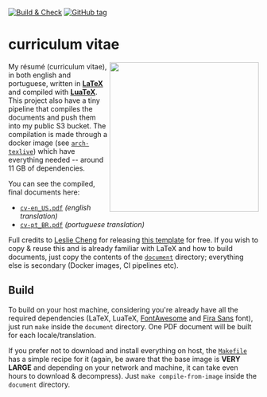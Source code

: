 [![Build & Check][gh-bnc-shield]][gh-bnc-url]
[![GitHub tag][tag-shield]][tag-url]

# curriculum vitae

<img src=".github/space.gif" width="300px" align="right"/>

My résumé (curriculum vitae), in both english and portuguese, written in [__LaTeX__][latex] and compiled with
[__LuaTeX__][luatex]. This project also have a tiny pipeline that compiles the documents and push them into my public S3
bucket. The compilation is made through a docker image (see [`arch-texlive`][arch-texlive]) which have everything needed
-- around 11 GB of dependencies.

You can see the compiled, final documents here:
- [`cv-en_US.pdf`][en_US] _(english translation)_
- [`cv-pt_BR.pdf`][pt_BR] _(portuguese translation)_

Full credits to [Leslie Cheng][leslie] for releasing [this template][original-template] for free. If you wish to copy &
reuse this and is already familiar with LaTeX and how to build documents, just copy the contents of the
[`document`](document) directory; everything else is secondary (Docker images, CI pipelines etc).


## Build

To build on your host machine, considering you're already have all the required dependencies (LaTeX, LuaTeX,
[FontAwesome][fontawesome] and [Fira Sans][fira-sans] font), just run `make` inside the `document` directory.
One PDF document will be built for each locale/translation.

If you prefer not to download and install everything on host, the [`Makefile`](document/Makefile) has a simple recipe
for it (again, be aware that the base image is __VERY LARGE__ and depending on your network and machine, it can take
even hours to download & decompress). Just `make compile-from-image` inside the `document` directory.

[gh-bnc-shield]: https://img.shields.io/github/actions/workflow/status/caian-org/cv/upload.yml?label=build%20and%20update&logo=github&style=for-the-badge
[gh-bnc-url]: https://github.com/caian-org/cv/actions/workflows/upload.yml

[tag-shield]: https://img.shields.io/github/tag/caian-org/cv.svg?logo=git&logoColor=FFF&style=for-the-badge
[tag-url]: https://github.com/caian-org/cv/releases

[leslie]: https://github.com/lcfyi
[original-template]: https://github.com/lcfyi/software-resume-template

[arch-texlive]: https://github.com/caian-org/images/tree/master/arch-texlive
[latex]: https://www.latex-project.org
[luatex]: https://www.luatex.org
[fontawesome]: https://fontawesome.com
[fira-sans]: https://fonts.google.com/specimen/Fira+Sans

[en_US]: https://caian-org.s3.amazonaws.com/cv-en_US.pdf
[pt_BR]: https://caian-org.s3.amazonaws.com/cv-pt_BR.pdf
